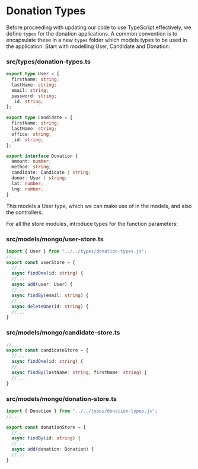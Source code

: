 # Donation Types

Before proceeding with updating our code to use TypeScript effectively, we define `types` for the donation applications. A common convention is to encapsulate these in a new `types` folder which models types to be used in the application. Start with modelling User, Candidate and Donation:

### src/types/donation-types.ts

~~~typescript
export type User = {
  firstName: string;
  lastName: string;
  email: string;
  password: string;
  _id: string;
};

export type Candidate = {
  firstName: string;
  lastName: string;
  office: string;
  _id: string;
};

export interface Donation {
  amount: number;
  method: string;
  candidate: Candidate | string;
  donor: User | string;
  lat: number;
  lng: number;
}
~~~

This models a User type, which we can make use of in the models, and also the controllers.

For all the store modules, introduce types for the function parameters:

### src/models/mongo/user-store.ts

~~~typescript
import { User } from "../../types/donation-types.js";
//...
export const userStore = {
  //...
  async findOne(id: string) {
  //...
  async add(user: User) {
  //...   
  async findBy(email: string) {
  //...
  async deleteOne(id: string) {  
  //...
}
~~~


### src/models/mongo/candidate-store.ts

~~~typescript
//...
export const candidateStore = {
  //...
  async findOne(id: string) {
  //...
  async findBy(lastName: string, firstName: string) {
  //...   
}
~~~

### src/models/mongo/donation-store.ts

~~~typescript
import { Donation } from "../../types/donation-types.js";
//...

export const donationStore = {
  //...
  async findBy(id: string) {
  //...   
  async add(donation: Donation) {
  //...
}
~~~

